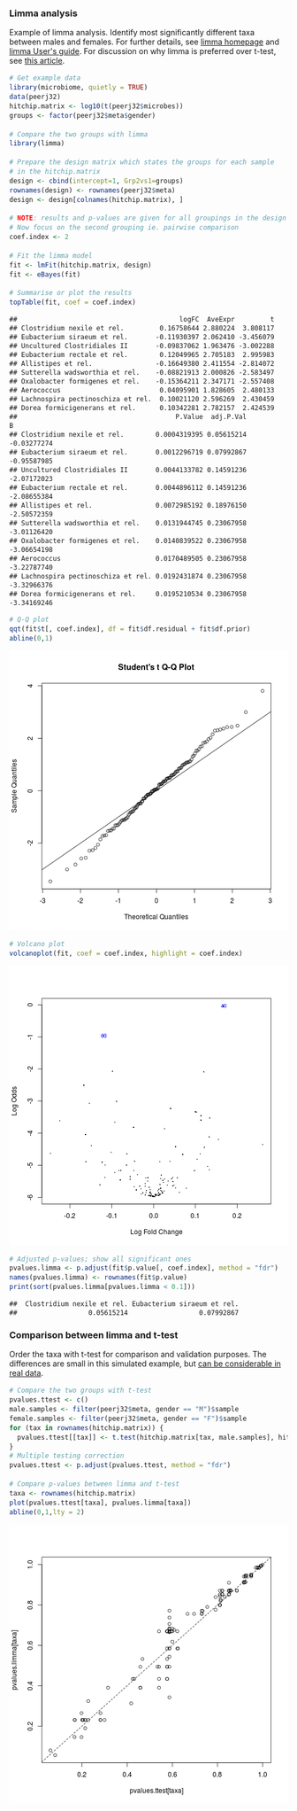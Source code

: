 ### Limma analysis

Example of limma analysis. Identify most significantly different taxa between males and females. For further details, see [limma homepage](http://bioinf.wehi.edu.au/limma/) and [limma User's guide](http://www.lcg.unam.mx/~lcollado/R/resources/limma-usersguide.pdf). For discussion on why limma is preferred over t-test, see [this article](http://www.plosone.org/article/info:doi/10.1371/journal.pone.0012336).


```r
# Get example data
library(microbiome, quietly = TRUE)
data(peerj32)
hitchip.matrix <- log10(t(peerj32$microbes))
groups <- factor(peerj32$meta$gender)

# Compare the two groups with limma
library(limma)

# Prepare the design matrix which states the groups for each sample
# in the hitchip.matrix
design <- cbind(intercept=1, Grp2vs1=groups)
rownames(design) <- rownames(peerj32$meta)
design <- design[colnames(hitchip.matrix), ]

# NOTE: results and p-values are given for all groupings in the design matrix
# Now focus on the second grouping ie. pairwise comparison
coef.index <- 2
     
# Fit the limma model
fit <- lmFit(hitchip.matrix, design)
fit <- eBayes(fit)

# Summarise or plot the results
topTable(fit, coef = coef.index)
```

```
##                                         logFC  AveExpr         t
## Clostridium nexile et rel.         0.16758644 2.880224  3.808117
## Eubacterium siraeum et rel.       -0.11930397 2.062410 -3.456079
## Uncultured Clostridiales II       -0.09837062 1.963476 -3.002288
## Eubacterium rectale et rel.        0.12049965 2.705183  2.995983
## Allistipes et rel.                -0.16649380 2.411554 -2.814072
## Sutterella wadsworthia et rel.    -0.08821913 2.000826 -2.583497
## Oxalobacter formigenes et rel.    -0.15364211 2.347171 -2.557408
## Aerococcus                         0.04095901 1.828605  2.480133
## Lachnospira pectinoschiza et rel.  0.10021120 2.596269  2.430459
## Dorea formicigenerans et rel.      0.10342281 2.782157  2.424539
##                                        P.Value  adj.P.Val           B
## Clostridium nexile et rel.        0.0004319395 0.05615214 -0.03277274
## Eubacterium siraeum et rel.       0.0012296719 0.07992867 -0.95587985
## Uncultured Clostridiales II       0.0044133782 0.14591236 -2.07172023
## Eubacterium rectale et rel.       0.0044896112 0.14591236 -2.08655384
## Allistipes et rel.                0.0072985192 0.18976150 -2.50572359
## Sutterella wadsworthia et rel.    0.0131944745 0.23067958 -3.01126420
## Oxalobacter formigenes et rel.    0.0140839522 0.23067958 -3.06654198
## Aerococcus                        0.0170489505 0.23067958 -3.22787740
## Lachnospira pectinoschiza et rel. 0.0192431874 0.23067958 -3.32966376
## Dorea formicigenerans et rel.     0.0195210534 0.23067958 -3.34169246
```

```r
# Q-Q plot
qqt(fit$t[, coef.index], df = fit$df.residual + fit$df.prior)
abline(0,1)
```

![plot of chunk limma-example](figure/limma-example-1.png) 

```r
# Volcano plot
volcanoplot(fit, coef = coef.index, highlight = coef.index)
```

![plot of chunk limma-example](figure/limma-example-2.png) 

```r
# Adjusted p-values; show all significant ones
pvalues.limma <- p.adjust(fit$p.value[, coef.index], method = "fdr")
names(pvalues.limma) <- rownames(fit$p.value)
print(sort(pvalues.limma[pvalues.limma < 0.1]))
```

```
##  Clostridium nexile et rel. Eubacterium siraeum et rel. 
##                  0.05615214                  0.07992867
```


### Comparison between limma and t-test

Order the taxa with t-test for comparison and validation purposes. The
differences are small in this simulated example, but [can be
considerable in real
data](http://www.plosone.org/article/info:doi/10.1371/journal.pone.0012336).


```r
# Compare the two groups with t-test
pvalues.ttest <- c()
male.samples <- filter(peerj32$meta, gender == "M")$sample
female.samples <- filter(peerj32$meta, gender == "F")$sample
for (tax in rownames(hitchip.matrix)) {
  pvalues.ttest[[tax]] <- t.test(hitchip.matrix[tax, male.samples], hitchip.matrix[tax, female.samples])$p.value
}
# Multiple testing correction
pvalues.ttest <- p.adjust(pvalues.ttest, method = "fdr")

# Compare p-values between limma and t-test
taxa <- rownames(hitchip.matrix)
plot(pvalues.ttest[taxa], pvalues.limma[taxa])
abline(0,1,lty = 2)
```

![plot of chunk limma-compairson](figure/limma-compairson-1.png) 


